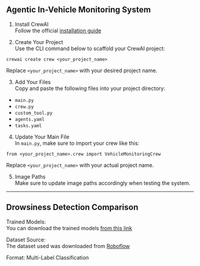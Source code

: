 ## Agentic In-Vehicle Monitoring System

1. Install CrewAI  
Follow the official [installation guide](https://docs.crewai.com/installation)

2. Create Your Project  
Use the CLI command below to scaffold your CrewAI project:
```
crewai create crew <your_project_name>
```
Replace `<your_project_name>` with your desired project name.

3. Add Your Files  
Copy and paste the following files into your project directory:
- `main.py`
- `crew.py`
- `custom_tool.py`
- `agents.yaml`
- `tasks.yaml`

4. Update Your Main File  
In `main.py`, make sure to import your crew like this:
```
from <your_project_name>.crew import VehicleMonitoringCrew
```
Replace `<your_project_name>` with your actual project name.

5. Image Paths  
Make sure to update image paths accordingly when testing the system.

---

## Drowsiness Detection Comparison

Trained Models:  
You can download the trained models [from this link](https://mbzuaiac-my.sharepoint.com/:f:/g/personal/abdulrahman_almarzooqi_mbzuai_ac_ae/EvQ8EdsW-5hJssT97RrzPkQBiCz2BvkH3qnCg57zUXIrCQ?e=hLsngV)

Dataset Source:  
The dataset used was downloaded from [Roboflow](https://universe.roboflow.com/yolo-yvl6h/drowsiness-fatigue_detection/dataset/4)

Format: Multi-Label Classification
